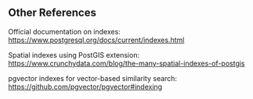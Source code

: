 ## Other References

Official documentation on indexes: https://www.postgresql.org/docs/current/indexes.html

Spatial indexes using PostGIS extension: https://www.crunchydata.com/blog/the-many-spatial-indexes-of-postgis

pgvector indexes for vector-based similarity search: https://github.com/pgvector/pgvector#indexing

